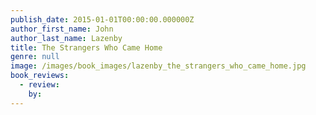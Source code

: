 ```yaml
---
publish_date: 2015-01-01T00:00:00.000000Z
author_first_name: John
author_last_name: Lazenby
title: The Strangers Who Came Home
genre: null
image: /images/book_images/lazenby_the_strangers_who_came_home.jpg
book_reviews:
  - review: 
    by: 
---
```

